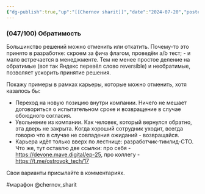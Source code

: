 ```yaml
---
{"dg-publish":true,"up":"[[Chernov sharit]]","date":"2024-07-20","posted":"https://t.me/chernov_sharit/585","modified_at":"2024-09-10T23:04:01+03:00","published_at":"2024-07-20T19:05:00+03:00","dg-path":"/chernov_sharit/2024-07-20 обратимость.md","permalink":"/chernov-sharit/2024-07-20-obratimost/","dgPassFrontmatter":true}
---
```



### (047/100) Обратимость

Большинство решений можно отменить или откатить. Почему-то это принято в разработке: скроем за фича флагом, проведём a/b тест; - и мало встречается в менеджменте. Тем не менее простое деление на обратимые (вот так Яндекс перевёл слово reversible) и необратимые, позволяет ускорить принятие решения.

Покажу примеры в рамках карьеры, которые можно отменить, хотя казалось бы:
- Переход на новую позицию внутри компании. Ничего не мешает договориться о испытательном сроке и возвращение в случае обоюдного согласия.
- Увольнение из компании. Как человек, который вернулся обратно, эта дверь не закрыта. Когда хороший сотрудник уходит, всегда говорю что в случае не совпадения ожиданий - возвращайся.
- Карьера идёт только вверх по лестнице: разработчик-тимлид-СТО. Что же, тут оставлю две ссылки: про себя - https://devone.mave.digital/ep-25, про коллегу - https://t.me/ostrovok_tech/17

Свои варианты присылайте в комментариях. 

#марафон @chernov_sharit 
